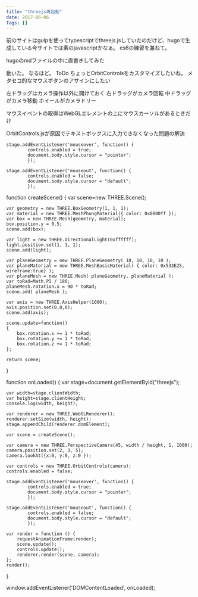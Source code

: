 ```yaml
---
title: "threejs再始動"
date: 2017-06-06
Tags: []
---
```


前のサイトはgulpを使ってtypescriptでthreejs.jsしていたのだけど、hugoで生成している今サイトでは素のjavascriptかなぁ。
es6の練習を兼ねて。


hugoのmdファイルの中に直書きしてみた
<div id="threejs"></div>
<script src="https://cdnjs.cloudflare.com/ajax/libs/three.js/85/three.min.js"></script>
<script type="text/javascript" src="https://threejs.org/examples/js/controls/OrbitControls.js"></script>
<script>
function createScene()
{
    var scene=new THREE.Scene();

    var geometry = new THREE.BoxGeometry(1, 1, 1);
    var material = new THREE.MeshPhongMaterial({ color: 0x0000ff });
    var box = new THREE.Mesh(geometry, material);
    box.position.y = 0.5;
    scene.add(box);

    var light = new THREE.DirectionalLight(0xffffff);
    light.position.set(1, 1, 1);
    scene.add(light);

    var planeGeometry = new THREE.PlaneGeometry( 10, 10, 10, 10 );
    var planeMaterial = new THREE.MeshBasicMaterial( { color: 0x533E25, wireframe:true} );
    var planeMesh = new THREE.Mesh( planeGeometry, planeMaterial );
    var toRad=Math.PI / 180;
    planeMesh.rotation.x = 90 * toRad;
    scene.add( planeMesh );

    var axis = new THREE.AxisHelper(1000);
    axis.position.set(0,0,0);
    scene.add(axis);

    return scene;
}

window.addEventListener('DOMContentLoaded', function() {

    var renderer = new THREE.WebGLRenderer();
    renderer.setSize(800, 600);
    document.getElementById("threejs").appendChild(renderer.domElement);

    var scene = createScene();

    var camera = new THREE.PerspectiveCamera(45, 800 / 600, 1, 1000);
    camera.position.set(2, 3, 5);
    camera.lookAt({x:0, y:0, z:0 });

    var controls = new THREE.OrbitControls(camera);

    var render = function () {
        requestAnimationFrame(render);
        //cube.rotation.x += 1 * Math.PI / 180;
        //cube.rotation.y += 1 * Math.PI / 180;
        //cube.rotation.z += 1 * Math.PI / 180;
        controls.update();
        renderer.render(scene, camera);
    };
    render();
});
</script>

動いた。
なるほど。
ToDo
ちょっとOrbitControlsをカスタマイズしたいね。
メタセコ的なマウスボタンのアサインにしたい

左ドラッグはカメラ操作以外に開けておく
右ドラッグがカメラ回転
中ドラッグがカメラ移動
ホイールがカメラドリー

マウスイベントの取得はWebGLエレメントの上にマウスカーソルがあるときだけ

OrbitControls.jsが原因でテキストボックスに入力できなくなった問題の解決

    stage.addEventListener('mouseover', function() {
            controls.enabled = true;
            document.body.style.cursor = "pointer";
            });

    stage.addEventListener('mouseout', function() {
            controls.enabled = false;
            document.body.style.cursor = "default";
            });




function createScene()
{
    var scene=new THREE.Scene();

    var geometry = new THREE.BoxGeometry(1, 1, 1);
    var material = new THREE.MeshPhongMaterial({ color: 0x0000ff });
    var box = new THREE.Mesh(geometry, material);
    box.position.y = 0.5;
    scene.add(box);

    var light = new THREE.DirectionalLight(0xffffff);
    light.position.set(1, 1, 1);
    scene.add(light);

    var planeGeometry = new THREE.PlaneGeometry( 10, 10, 10, 10 );
    var planeMaterial = new THREE.MeshBasicMaterial( { color: 0x533E25, wireframe:true} );
    var planeMesh = new THREE.Mesh( planeGeometry, planeMaterial );
    var toRad=Math.PI / 180;
    planeMesh.rotation.x = 90 * toRad;
    scene.add( planeMesh );

    var axis = new THREE.AxisHelper(1000);
    axis.position.set(0,0,0);
    scene.add(axis);

    scene.update=function()
    {
        box.rotation.x += 1 * toRad;
        box.rotation.y += 1 * toRad;
        box.rotation.z += 1 * toRad;
    };

    return scene;
}

function onLoaded()
{
    var stage=document.getElementById("threejs");

    var width=stage.clientWidth;
    var height=stage.clientHeight;
    console.log(width, height);

    var renderer = new THREE.WebGLRenderer();
    renderer.setSize(width, height);
    stage.appendChild(renderer.domElement);

    var scene = createScene();

    var camera = new THREE.PerspectiveCamera(45, width / height, 1, 1000);
    camera.position.set(2, 3, 5);
    camera.lookAt({x:0, y:0, z:0 });

    var controls = new THREE.OrbitControls(camera);
    controls.enabled = false;

    stage.addEventListener('mouseover', function() {
            controls.enabled = true;
            document.body.style.cursor = "pointer";
            });

    stage.addEventListener('mouseout', function() {
            controls.enabled = false;
            document.body.style.cursor = "default";
            });

    var render = function () {
        requestAnimationFrame(render);
        scene.update();
        controls.update();
        renderer.render(scene, camera);
    };
    render();
}

window.addEventListener('DOMContentLoaded', onLoaded);

